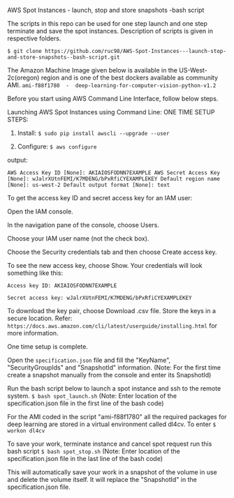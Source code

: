AWS Spot Instances - launch, stop and store snapshots -bash script

The scripts in this repo can be used for one step launch and one step terminate and save the spot instances.
Description of scripts is given in respective folders.

`$ git clone https://github.com/ruc98/AWS-Spot-Instances---launch-stop-and-store-snapshots--bash-script.git`

The Amazon Machine Image given below is available in the US-West-2c(oregon) region and is one of the best dockers available as community AMI. 
`ami-f88f1780  -  deep-learning-for-computer-vision-python-v1.2`

Before you start using AWS Command Line Interface, follow below steps.

Launching AWS Spot Instances using Command Line:
ONE TIME SETUP STEPS:
1) Install:
`$ sudo pip install awscli --upgrade --user`


2) Configure:
`$ aws configure`

output:

`AWS Access Key ID [None]: AKIAIOSFODNN7EXAMPLE
AWS Secret Access Key [None]: wJalrXUtnFEMI/K7MDENG/bPxRfiCYEXAMPLEKEY
Default region name [None]: us-west-2
Default output format [None]: text`

To get the access key ID and secret access key for an IAM user:

Open the IAM console.

In the navigation pane of the console, choose Users.

Choose your IAM user name (not the check box).

Choose the Security credentials tab and then choose Create access key.

To see the new access key, choose Show. Your credentials will look something like this:

    Access key ID: AKIAIOSFODNN7EXAMPLE

    Secret access key: wJalrXUtnFEMI/K7MDENG/bPxRfiCYEXAMPLEKEY

To download the key pair, choose Download .csv file. Store the keys in a secure location.
Refer: `https://docs.aws.amazon.com/cli/latest/userguide/installing.html` for more information.

One time setup is complete.

Open the `specification.json` file and fill the "KeyName", "SecurityGroupIds" and "SnapshotId" information.
(Note: For the first time create a snapshot manually from the console and enter its SnapshotId)

Run the bash script below to launch a spot instance and ssh to the remote system.
`$ bash spot_launch.sh`
(Note: Enter location of the specification.json file in the first line of the bash code)

For the AMI coded in the script "ami-f88f1780" all the required packages for deep learning are stored in a virtual environment called dl4cv. To enter
`$ workon dl4cv`

To save your work, terminate instance and cancel spot request run this bash script
`$ bash spot_stop.sh`
(Note: Enter location of the specification.json file in the last line of the bash code)

This will automatically save your work in a snapshot of the volume in use and delete the volume itself. It will replace the "SnapshotId" in the specification.json file.

